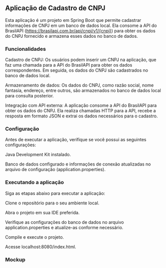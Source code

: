 
## Aplicação de Cadastro de CNPJ

Esta aplicação é um projeto em Spring Boot que permite cadastrar informações de CNPJ em um banco de dados local. Ela consome a API do BrasilAPI (https://brasilapi.com.br/api/cnpj/v1/{cnpj}) para obter os dados do CNPJ fornecido e armazena esses dados no banco de dados.

### Funcionalidades
Cadastro de CNPJ: Os usuários podem inserir um CNPJ na aplicação, que faz uma chamada para a API do BrasilAPI para obter os dados correspondentes. Em seguida, os dados do CNPJ são cadastrados no banco de dados local.

Armazenamento de dados: Os dados do CNPJ, como razão social, nome fantasia, endereço, entre outros, são armazenados no banco de dados local para consulta posterior.

Integração com API externa: A aplicação consome a API do BrasilAPI para obter os dados do CNPJ. Ela realiza chamadas HTTP para a API, recebe a resposta em formato JSON e extrai os dados necessários para o cadastro.

### Configuração
Antes de executar a aplicação, verifique se você possui as seguintes configurações:

Java Development Kit instalado.

Banco de dados configurado e informações de conexão atualizadas no arquivo de configuração (application.properties).

### Executando a aplicação
Siga as etapas abaixo para executar a aplicação:

Clone o repositório para o seu ambiente local.

Abra o projeto em sua IDE preferida.

Verifique as configurações do banco de dados no arquivo application.properties e atualize-as conforme necessário.

Compile e execute o projeto.

Acesse localhost:8080/index.html.

### Mockup 

